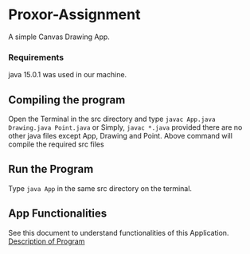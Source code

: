# Proxor-Assignment
A simple Canvas Drawing App.

### Requirements
java 15.0.1 was used in our machine.

## Compiling the program
Open the Terminal in the src directory and type
`javac App.java Drawing.java Point.java`
or Simply, `javac *.java` provided there are no
other java files except App, Drawing and Point.
Above command will compile the required src files

## Run the Program
Type `java App` in the same src directory on the terminal.

## App Functionalities
See this document to understand functionalities of this Application.
[Description of Program](Specification/Assignment.pdf "App Specification")
